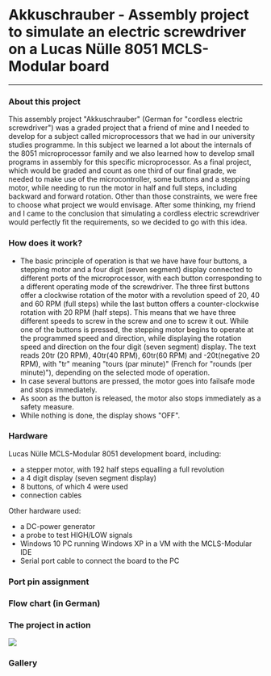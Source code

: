 # Akkuschrauber - Assembly project to simulate an electric screwdriver on a Lucas Nülle 8051 MCLS-Modular board
----
### About this project
This assembly project "Akkuschrauber" (German for "cordless electric screwdriver") was a graded project that a friend of mine and I needed to develop for a subject called microprocessors that we had in our university studies programme. In this subject we learned a lot about the internals of the 8051 microprocessor family and we also learned how to develop small programs in assembly for this specific microprocessor. As a final project, which would be graded and count as one third of our final grade, we needed to make use of the microcontroller, some buttons and a stepping motor, while needing to run the motor in half and full steps, including backward and forward rotation. Other than those constraints, we were free to choose what project we would envisage. After some thinking, my friend and I came to the conclusion that simulating a cordless electric screwdriver would perfectly fit the requirements, so we decided to go with this idea.

### How does it work?
* The basic principle of operation is that we have have four buttons, a stepping motor and a four digit (seven segment) display connected to different ports of the microprocessor, with each button corresponding to a different operating mode of the screwdriver. The three first buttons offer a clockwise rotation of the motor with a revolution speed of 20, 40 and 60 RPM (full steps) while the last button offers a counter-clockwise rotation with 20 RPM (half steps). This means that we have three different speeds to screw in the screw and one to screw it out. While one of the buttons is pressed, the stepping motor begins to operate at the programmed speed and direction, while displaying the rotation speed and direction on the four digit (seven segment) display. The text reads 20tr (20 RPM), 40tr(40 RPM), 60tr(60 RPM) and -20t(negative 20 RPM), with "tr" meaning "tours (par minute)" (French for "rounds (per minute)"), depending on the selected mode of operation.
* In case several buttons are pressed, the motor goes into failsafe mode and stops immediately.
* As soon as the button is released, the motor also stops immediately as a safety measure.
* While nothing is done, the display shows "OFF".

### Hardware
Lucas Nülle MCLS-Modular 8051 development board, including:
* a stepper motor, with 192 half steps equalling a full revolution
* a 4 digit display (seven segment display)
* 8 buttons, of which 4 were used
* connection cables

Other hardware used:
* a DC-power generator
* a probe to test HIGH/LOW signals
* Windows 10 PC running Windows XP in a VM with the MCLS-Modular IDE
* Serial port cable to connect the board to the PC

### Port pin assignment

### Flow chart (in German)

### The project in action
![](https://github.com/Grima04/Akkuschrauber/blob/main/Akkuschrauber_in_Aktion.gif)

### Gallery
